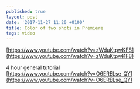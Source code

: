 ```yaml
---
published: true
layout: post
date: '2017-11-27 11:20 +0100'
title: Color of two shots in Premiere
tags: video
---
```

[https://www.youtube.com/watch?v=zWduKtpwKF8](https://www.youtube.com/watch?v=zWduKtpwKF8)

4 hour general tutorial  
[https://www.youtube.com/watch?v=O6ERELse_QY](https://www.youtube.com/watch?v=O6ERELse_QY)
